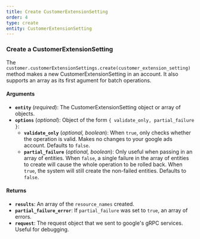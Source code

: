 ```yaml
---
title: Create CustomerExtensionSetting
order: 4
type: create
entity: CustomerExtensionSetting
---
```


### Create a CustomerExtensionSetting

The `customer.customerExtensionSettings.create(customer_extension_setting)` method makes a new CustomerExtensionSetting in an account. It also supports an array as its first agument for batch operations.

#### Arguments

- **`entity`** (_required_): The CustomerExtensionSetting object or array of objects.
- **`options`** (_optional_): Object of the form `{ validate_only, partial_failure }`:
  - **`validate_only`** (_optional, boolean_): When `true`, only checks whether the operation is valid. Makes no changes to your google ads account. Defaults to `false`.
  - **`partial_failure`** (_optional, boolean_): Only useful when passing in an array of entities. When `false`, a single failure in the array of entities to create will cause the whole operation to be rolled back. When `true`, the system will still create the non-failed entities. Defaults to `false`.

#### Returns

- **`results`**: An array of the `resource_names` created.
- **`partial_failure_error`**: If `partial_failure` was set to `true`, an array of errors.
- **`request`**: The request object that we sent to google's gRPC services. Useful for debugging.
